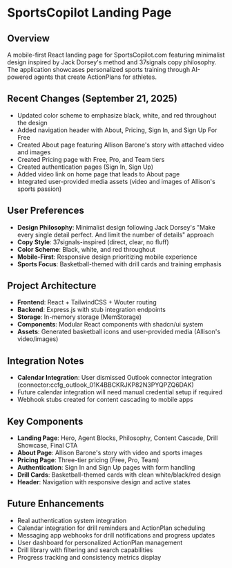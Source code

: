 # SportsCopilot Landing Page

## Overview
A mobile-first React landing page for SportsCopilot.com featuring minimalist design inspired by Jack Dorsey's method and 37signals copy philosophy. The application showcases personalized sports training through AI-powered agents that create ActionPlans for athletes.

## Recent Changes (September 21, 2025)
- Updated color scheme to emphasize black, white, and red throughout the design
- Added navigation header with About, Pricing, Sign In, and Sign Up For Free
- Created About page featuring Allison Barone's story with attached video and images
- Created Pricing page with Free, Pro, and Team tiers
- Created authentication pages (Sign In, Sign Up)
- Added video link on home page that leads to About page
- Integrated user-provided media assets (video and images of Allison's sports passion)

## User Preferences
- **Design Philosophy**: Minimalist design following Jack Dorsey's "Make every single detail perfect. And limit the number of details" approach
- **Copy Style**: 37signals-inspired (direct, clear, no fluff)
- **Color Scheme**: Black, white, and red throughout
- **Mobile-First**: Responsive design prioritizing mobile experience
- **Sports Focus**: Basketball-themed with drill cards and training emphasis

## Project Architecture
- **Frontend**: React + TailwindCSS + Wouter routing
- **Backend**: Express.js with stub integration endpoints
- **Storage**: In-memory storage (MemStorage) 
- **Components**: Modular React components with shadcn/ui system
- **Assets**: Generated basketball icons and user-provided media (Allison's video/images)

## Integration Notes
- **Calendar Integration**: User dismissed Outlook connector integration (connector:ccfg_outlook_01K4BBCKRJKP82N3PYQPZQ6DAK)
- Future calendar integration will need manual credential setup if required
- Webhook stubs created for content cascading to mobile apps

## Key Components
- **Landing Page**: Hero, Agent Blocks, Philosophy, Content Cascade, Drill Showcase, Final CTA
- **About Page**: Allison Barone's story with video and sports images
- **Pricing Page**: Three-tier pricing (Free, Pro, Team)
- **Authentication**: Sign In and Sign Up pages with form handling
- **Drill Cards**: Basketball-themed cards with clean white/black/red design
- **Header**: Navigation with responsive design and active states

## Future Enhancements
- Real authentication system integration
- Calendar integration for drill reminders and ActionPlan scheduling
- Messaging app webhooks for drill notifications and progress updates
- User dashboard for personalized ActionPlan management
- Drill library with filtering and search capabilities
- Progress tracking and consistency metrics display